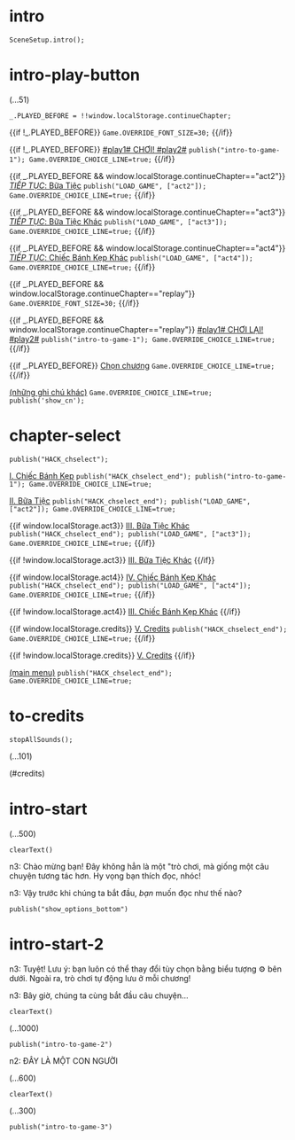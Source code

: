 # intro

`SceneSetup.intro();`

# intro-play-button

(...51)

```
_.PLAYED_BEFORE = !!window.localStorage.continueChapter;
```

{{if !_.PLAYED_BEFORE}}
`Game.OVERRIDE_FONT_SIZE=30;`
{{/if}}

{{if !_.PLAYED_BEFORE}}
[#play1# CHƠI! #play2#](#intro-start) `publish("intro-to-game-1"); Game.OVERRIDE_CHOICE_LINE=true;`
{{/if}}

{{if _.PLAYED_BEFORE && window.localStorage.continueChapter=="act2"}}
[_TIẾP TỤC_: Bữa Tiệc](#act2) `publish("LOAD_GAME", ["act2"]); Game.OVERRIDE_CHOICE_LINE=true;`
{{/if}}

{{if _.PLAYED_BEFORE && window.localStorage.continueChapter=="act3"}}
[_TIẾP TỤC_: Bữa Tiệc Khác](#act3) `publish("LOAD_GAME", ["act3"]); Game.OVERRIDE_CHOICE_LINE=true;`
{{/if}}

{{if _.PLAYED_BEFORE && window.localStorage.continueChapter=="act4"}}
[_TIẾP TỤC_: Chiếc Bánh Kẹp Khác](#act4) `publish("LOAD_GAME", ["act4"]); Game.OVERRIDE_CHOICE_LINE=true;`
{{/if}}

{{if _.PLAYED_BEFORE && window.localStorage.continueChapter=="replay"}}
`Game.OVERRIDE_FONT_SIZE=30;`
{{/if}}

{{if _.PLAYED_BEFORE && window.localStorage.continueChapter=="replay"}}
[#play1# CHƠI LẠI! #play2#](#intro-start) `publish("intro-to-game-1"); Game.OVERRIDE_CHOICE_LINE=true;`
{{/if}}

{{if _.PLAYED_BEFORE}}
[Chọn chương](#chapter-select) `Game.OVERRIDE_CHOICE_LINE=true;`
{{/if}}

[(những ghi chú khác)](#intro-play-button) `Game.OVERRIDE_CHOICE_LINE=true; publish('show_cn');`

# chapter-select

`publish("HACK_chselect");`

[I. Chiếc Bánh Kẹp](#intro-start) `publish("HACK_chselect_end"); publish("intro-to-game-1"); Game.OVERRIDE_CHOICE_LINE=true;`

[II. Bữa Tiệc](#act2) `publish("HACK_chselect_end"); publish("LOAD_GAME", ["act2"]); Game.OVERRIDE_CHOICE_LINE=true;`

{{if window.localStorage.act3}}
[III. Bữa Tiệc Khác](#act3) `publish("HACK_chselect_end"); publish("LOAD_GAME", ["act3"]); Game.OVERRIDE_CHOICE_LINE=true;`
{{/if}}

{{if !window.localStorage.act3}}
[III. Bữa Tiệc Khác]()
{{/if}}

{{if window.localStorage.act4}}
[IV. Chiếc Bánh Kẹp Khác](#act4) `publish("HACK_chselect_end"); publish("LOAD_GAME", ["act4"]); Game.OVERRIDE_CHOICE_LINE=true;`
{{/if}}

{{if !window.localStorage.act4}}
[III. Chiếc Bánh Kẹp Khác]()
{{/if}}

{{if window.localStorage.credits}}
[V. Credits](#to-credits) `publish("HACK_chselect_end"); Game.OVERRIDE_CHOICE_LINE=true;`
{{/if}}

{{if !window.localStorage.credits}}
[V. Credits]()
{{/if}}

[(main menu)](#intro-play-button) `publish("HACK_chselect_end"); Game.OVERRIDE_CHOICE_LINE=true;`

# to-credits

`stopAllSounds();`

(...101)

(#credits)

# intro-start

(...500)

`clearText()`

n3: Chào mừng bạn! Đây không hẳn là một "trò chơi, mà giống một câu chuyện tương tác hơn. Hy vọng bạn thích đọc, nhóc!

n3: Vậy trước khi chúng ta bắt đầu, *bạn* muốn đọc như thế nào?

`publish("show_options_bottom")`

# intro-start-2

n3: Tuyệt! Lưu ý: bạn luôn có thể thay đổi tùy chọn bằng biểu tượng ⚙ bên dưới. Ngoài ra, trò chơi tự động lưu ở mỗi chương!

n3: Bây giờ, chúng ta cùng bắt đầu câu chuyện...

`clearText()`

(...1000)

`publish("intro-to-game-2")`

n2: ĐÂY LÀ MỘT CON NGƯỜI

(...600)

`clearText()`

(...300)

`publish("intro-to-game-3")`
